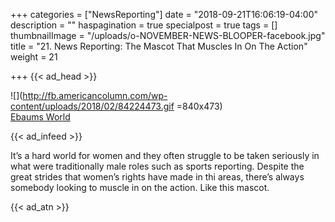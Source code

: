 +++
categories = ["NewsReporting"]
date = "2018-09-21T16:06:19-04:00"
description = ""
haspagination = true
specialpost = true
tags = []
thumbnailImage = "/uploads/o-NOVEMBER-NEWS-BLOOPER-facebook.jpg"
title = "21. News Reporting: The Mascot That Muscles In On The Action"
weight = 21

+++
{{< ad_head >}}

![](http://fb.americancolumn.com/wp-content/uploads/2018/02/84224473.gif =840x473)  
[Ebaums World](http://www.ebaumsworld.com/pictures/34-of-the-best-of-sports-and-news-videobombs/84224448/)  

{{< ad_infeed >}}

It’s a hard world for women and they often struggle to be taken seriously in what were traditionally male roles such as sports reporting. Despite the great strides that women’s rights have made in thi areas, there’s always somebody looking to muscle in on the action. Like this mascot.

{{< ad_atn >}}
